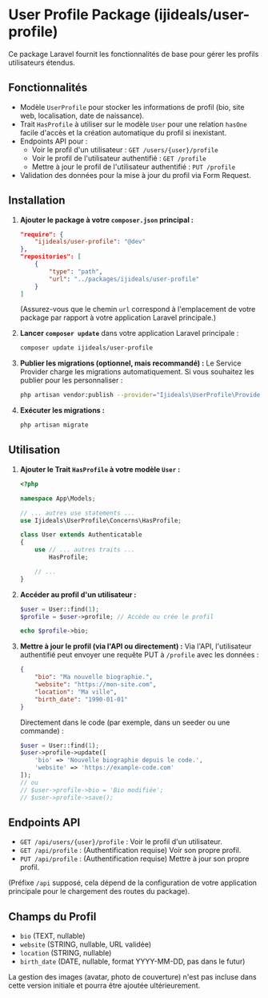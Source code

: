 # User Profile Package (ijideals/user-profile)

Ce package Laravel fournit les fonctionnalités de base pour gérer les profils utilisateurs étendus.

## Fonctionnalités

-   Modèle `UserProfile` pour stocker les informations de profil (bio, site web, localisation, date de naissance).
-   Trait `HasProfile` à utiliser sur le modèle `User` pour une relation `hasOne` facile d'accès et la création automatique du profil si inexistant.
-   Endpoints API pour :
    -   Voir le profil d'un utilisateur : `GET /users/{user}/profile`
    -   Voir le profil de l'utilisateur authentifié : `GET /profile`
    -   Mettre à jour le profil de l'utilisateur authentifié : `PUT /profile`
-   Validation des données pour la mise à jour du profil via Form Request.

## Installation

1.  **Ajouter le package à votre `composer.json` principal :**
    ```json
    "require": {
        "ijideals/user-profile": "@dev"
    },
    "repositories": [
        {
            "type": "path",
            "url": "../packages/ijideals/user-profile"
        }
    ]
    ```
    (Assurez-vous que le chemin `url` correspond à l'emplacement de votre package par rapport à votre application Laravel principale.)

2.  **Lancer `composer update`** dans votre application Laravel principale :
    ```bash
    composer update ijideals/user-profile
    ```

3.  **Publier les migrations (optionnel, mais recommandé) :**
    Le Service Provider charge les migrations automatiquement. Si vous souhaitez les publier pour les personnaliser :
    ```bash
    php artisan vendor:publish --provider="Ijideals\UserProfile\Providers\UserProfileServiceProvider" --tag="user-profile-migrations"
    ```

4.  **Exécuter les migrations :**
    ```bash
    php artisan migrate
    ```

## Utilisation

1.  **Ajouter le Trait `HasProfile` à votre modèle `User` :**
    ```php
    <?php

    namespace App\Models;

    // ... autres use statements ...
    use Ijideals\UserProfile\Concerns\HasProfile;

    class User extends Authenticatable
    {
        use // ... autres traits ...
            HasProfile;

        // ...
    }
    ```

2.  **Accéder au profil d'un utilisateur :**
    ```php
    $user = User::find(1);
    $profile = $user->profile; // Accède ou crée le profil

    echo $profile->bio;
    ```

3.  **Mettre à jour le profil (via l'API ou directement) :**
    Via l'API, l'utilisateur authentifié peut envoyer une requête PUT à `/profile` avec les données :
    ```json
    {
        "bio": "Ma nouvelle biographie.",
        "website": "https://mon-site.com",
        "location": "Ma ville",
        "birth_date": "1990-01-01"
    }
    ```
    Directement dans le code (par exemple, dans un seeder ou une commande) :
    ```php
    $user = User::find(1);
    $user->profile->update([
        'bio' => 'Nouvelle biographie depuis le code.',
        'website' => 'https://example-code.com'
    ]);
    // ou
    // $user->profile->bio = 'Bio modifiée';
    // $user->profile->save();
    ```

## Endpoints API

-   `GET /api/users/{user}/profile` : Voir le profil d'un utilisateur.
-   `GET /api/profile` : (Authentification requise) Voir son propre profil.
-   `PUT /api/profile` : (Authentification requise) Mettre à jour son propre profil.

(Préfixe `/api` supposé, cela dépend de la configuration de votre application principale pour le chargement des routes du package).

## Champs du Profil

-   `bio` (TEXT, nullable)
-   `website` (STRING, nullable, URL validée)
-   `location` (STRING, nullable)
-   `birth_date` (DATE, nullable, format YYYY-MM-DD, pas dans le futur)

La gestion des images (avatar, photo de couverture) n'est pas incluse dans cette version initiale et pourra être ajoutée ultérieurement.
```
